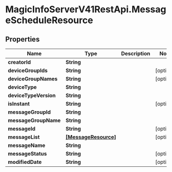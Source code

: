 # MagicInfoServerV41RestApi.MessageScheduleResource

## Properties
Name | Type | Description | Notes
------------ | ------------- | ------------- | -------------
**creatorId** | **String** |  | 
**deviceGroupIds** | **String** |  | [optional] 
**deviceGroupNames** | **String** |  | [optional] 
**deviceType** | **String** |  | 
**deviceTypeVersion** | **String** |  | 
**isInstant** | **String** |  | [optional] 
**messageGroupId** | **String** |  | 
**messageGroupName** | **String** |  | 
**messageId** | **String** |  | [optional] 
**messageList** | [**[MessageResource]**](MessageResource.md) |  | [optional] 
**messageName** | **String** |  | 
**messageStatus** | **String** |  | [optional] 
**modifiedDate** | **String** |  | [optional] 


